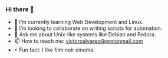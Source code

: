 ### Hi there 👋
<!--
- 🔭 I’m currently working on [100 Days of Code challenge](https://www.100daysofcode.com/)
- 🔭 I'm currently studying Computer Engineering at PUPR, Puerto Rico.
- 🤔 I’m looking help writing scripts for automation.
-->
<!-- 
- 🔭 I'm currently available for internships and employment.
- -->
- 🌱 I’m currently learning Web Development and Linux.
- 👯 I’m looking to collaborate on writing scripts for automation.
- 💬 Ask me about Unix-like systems like Debian and Fedora.
- 📫 How to reach me: victoroalvarez@protonmail.com
- ⚡ Fun fact: I like film noir cinema.

